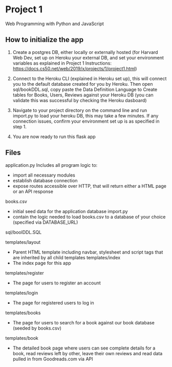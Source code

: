 # Project 1

Web Programming with Python and JavaScript

## How to initialize the app ##
1. Create a postgres DB, either locally or externally hosted (for Harvard Web Dev, set up on Heroku
your external DB, and set your environment variables 
as explained in Project 1 Instructions: https://docs.cs50.net/web/2019/x/projects/1/project1.html)

2. Connect to the Heroku CLI (explained in Heroku set up), this will connect you to the default database
created for you by Heroku. Then open sql/bookDDL.sql, copy paste the Data Definition Language to
Create tables for Books, Users, Reviews against your Heroku DB (you can validate this was successful
by checking the Heroku dasboard)

3. Navigate to your project directory on the command line and run import.py to load your heroku DB, 
this may take a few minutes. If any connection issues, confirm your environment set up is as specified 
in step 1.
 
4. You are now ready to run this flask app

## Files ##

application.py
Includes all program logic to:
- import all necessary modules
- establish database connection
- expose routes accessible over HTTP, that will return either a HTML page or an API response

books.csv
- initial seed data for the application database
import.py
- contain the logic needed to load books.csv to a database of your choice (specified via DATABASE_URL)

sql/boolDDL.SQL

templates/layout
- Parent HTML template including navbar, stylesheet and script tags that are inherited by all child templates
templates/index
- The index page for this app

templates/register
- The page for users to register an account

templates/login
- The page for registered users to log in

templates/books
- The page for users to search for a book against our book database (seeded by books.csv)

templates/book
- The detailed book page where users can see complete details for a book, read reviews left by other, 
leave their own reviews and read data pulled in from Goodreads.com via API
